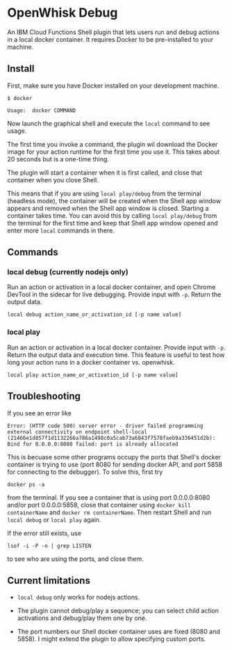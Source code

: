 # OpenWhisk Debug
An IBM Cloud Functions Shell plugin that lets users run and debug
actions in a local docker container. It requires Docker to be
pre-installed to your machine.

## Install

First, make sure you have Docker installed on your development machine.

```
$ docker 

Usage:	docker COMMAND
```

Now launch the graphical shell and execute the `local` command to see
usage.

The first time you invoke a command, the plugin wil download the
Docker image for your action runtime for the first time you use
it. This takes about 20 seconds but is a one-time thing.

The plugin will start a container when it is first called, and close
that container when you close Shell.

This means that if you are using `local play/debug` from the terminal
(headless mode), the container will be created when the Shell app
window appears and removed when the Shell app window is
closed. Starting a container takes time. You can avoid this by calling
`local play/debug` from the terminal for the first time and keep that
Shell app window opened and enter more `local` commands in there.


## Commands

### local debug (currently nodejs only)

Run an action or activation in a local docker container, and open
Chrome DevTool in the sidecar for live debugging. Provide input with
`-p`. Return the output data.

```
local debug action_name_or_activation_id [-p name value]
```

### local play

Run an action or activation in a local docker container. Provide input
with `-p`. Return the output data and execution time. This feature is
useful to test how long your action runs in a docker container
vs. openwhisk.

```
local play action_name_or_activation_id [-p name value]
```


## Troubleshooting 

If you see an error like

```
Error: (HTTP code 500) server error - driver failed programming external connectivity on endpoint shell-local (21466e1d857f1d1132266a786a1498c0a5cab73a6843f7578faeb9a336451d2b): Bind for 0.0.0.0:8080 failed: port is already allocated 
```

This is becuase some other programs occupy the ports that Shell's
docker container is trying to use (port 8080 for sending docker API,
and port 5858 for connecting to the debugger). To solve this, first
try

```
docker ps -a 
```

from the terminal. If you see a container that is using port
0.0.0.0:8080 and/or port 0.0.0.0:5858, close that container using
`docker kill containerName` and `docker rm containerName`. Then
restart Shell and run `local debug` or `local play` again.

If the error still exists, use 

```
lsof -i -P -n | grep LISTEN 
```

to see who are using the ports, and close them. 

## Current limitations 

 - `local debug` only works for nodejs actions. 

 - The plugin cannot debug/play a sequence; you can select child action
activations and debug/play them one by one.

 - The port numbers our Shell docker container uses are fixed (8080
and 5858). I might extend the plugin to allow specifying custom ports.

